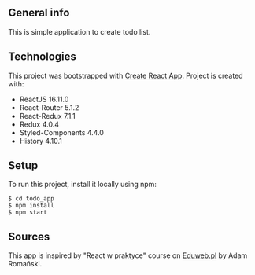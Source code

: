 ## General info
This is simple application to create todo list.

## Technologies
This project was bootstrapped with [Create React App](https://github.com/facebook/create-react-app).
Project is created with:
* ReactJS 16.11.0
* React-Router 5.1.2
* React-Redux 7.1.1
* Redux 4.0.4
* Styled-Components 4.4.0
* History 4.10.1

## Setup
To run this project, install it locally using npm:

```
$ cd todo_app
$ npm install
$ npm start
```

## Sources
This app is inspired by "React w praktyce" course on [Eduweb.pl](https://eduweb.pl) by Adam Romański.
